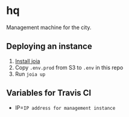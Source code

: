 # hq

Management machine for the city.


## Deploying an instance

1. [Install joia](https://github.com/CityOfPhiladelphia/joia#install)
2. Copy `.env.prod` from S3 to `.env` in this repo
3. Run `joia up`

## Variables for Travis CI

- IP=`IP address for management instance`
